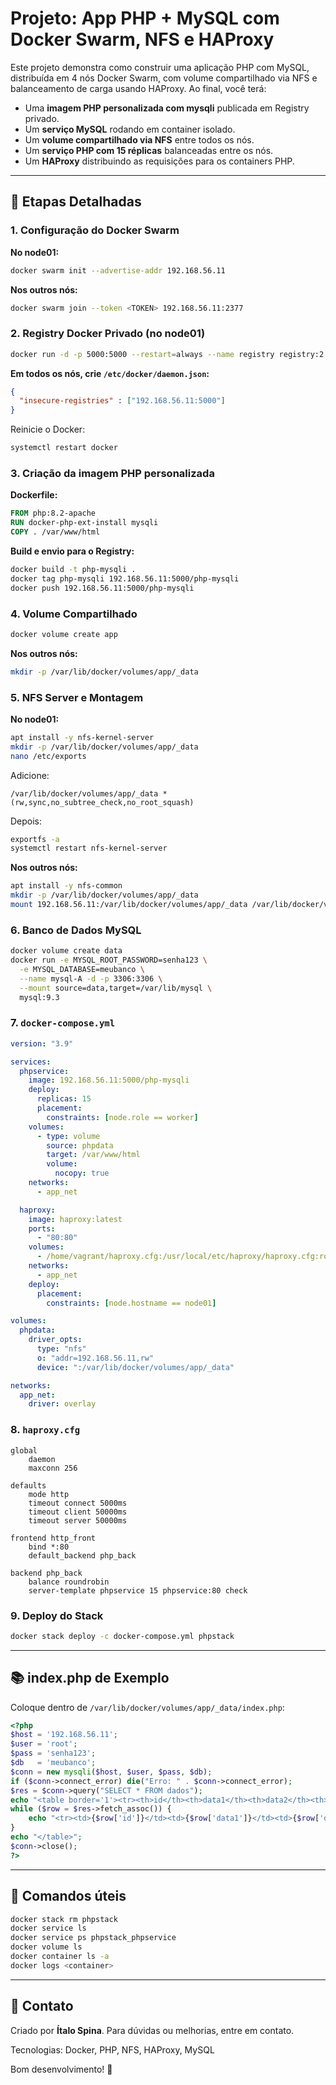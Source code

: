# Projeto: App PHP + MySQL com Docker Swarm, NFS e HAProxy

Este projeto demonstra como construir uma aplicação PHP com MySQL, distribuída em 4 nós Docker Swarm, com volume compartilhado via NFS e balanceamento de carga usando HAProxy. Ao final, você terá:

* Uma **imagem PHP personalizada com mysqli** publicada em Registry privado.
* Um **serviço MySQL** rodando em container isolado.
* Um **volume compartilhado via NFS** entre todos os nós.
* Um **serviço PHP com 15 réplicas** balanceadas entre os nós.
* Um **HAProxy** distribuindo as requisições para os containers PHP.

---

## 🚀 Etapas Detalhadas

### 1. Configuração do Docker Swarm

**No node01:**

```bash
docker swarm init --advertise-addr 192.168.56.11
```

**Nos outros nós:**

```bash
docker swarm join --token <TOKEN> 192.168.56.11:2377
```

### 2. Registry Docker Privado (no node01)

```bash
docker run -d -p 5000:5000 --restart=always --name registry registry:2
```

**Em todos os nós, crie `/etc/docker/daemon.json`:**

```json
{
  "insecure-registries" : ["192.168.56.11:5000"]
}
```

Reinicie o Docker:

```bash
systemctl restart docker
```

### 3. Criação da imagem PHP personalizada

**Dockerfile:**

```Dockerfile
FROM php:8.2-apache
RUN docker-php-ext-install mysqli
COPY . /var/www/html
```

**Build e envio para o Registry:**

```bash
docker build -t php-mysqli .
docker tag php-mysqli 192.168.56.11:5000/php-mysqli
docker push 192.168.56.11:5000/php-mysqli
```

### 4. Volume Compartilhado

```bash
docker volume create app
```

**Nos outros nós:**

```bash
mkdir -p /var/lib/docker/volumes/app/_data
```

### 5. NFS Server e Montagem

**No node01:**

```bash
apt install -y nfs-kernel-server
mkdir -p /var/lib/docker/volumes/app/_data
nano /etc/exports
```

Adicione:

```
/var/lib/docker/volumes/app/_data *(rw,sync,no_subtree_check,no_root_squash)
```

Depois:

```bash
exportfs -a
systemctl restart nfs-kernel-server
```

**Nos outros nós:**

```bash
apt install -y nfs-common
mkdir -p /var/lib/docker/volumes/app/_data
mount 192.168.56.11:/var/lib/docker/volumes/app/_data /var/lib/docker/volumes/app/_data
```

### 6. Banco de Dados MySQL

```bash
docker volume create data
docker run -e MYSQL_ROOT_PASSWORD=senha123 \
  -e MYSQL_DATABASE=meubanco \
  --name mysql-A -d -p 3306:3306 \
  --mount source=data,target=/var/lib/mysql \
  mysql:9.3
```

### 7. `docker-compose.yml`

```yaml
version: "3.9"

services:
  phpservice:
    image: 192.168.56.11:5000/php-mysqli
    deploy:
      replicas: 15
      placement:
        constraints: [node.role == worker]
    volumes:
      - type: volume
        source: phpdata
        target: /var/www/html
        volume:
          nocopy: true
    networks:
      - app_net

  haproxy:
    image: haproxy:latest
    ports:
      - "80:80"
    volumes:
      - /home/vagrant/haproxy.cfg:/usr/local/etc/haproxy/haproxy.cfg:ro
    networks:
      - app_net
    deploy:
      placement:
        constraints: [node.hostname == node01]

volumes:
  phpdata:
    driver_opts:
      type: "nfs"
      o: "addr=192.168.56.11,rw"
      device: ":/var/lib/docker/volumes/app/_data"

networks:
  app_net:
    driver: overlay
```

### 8. `haproxy.cfg`

```haproxy
global
    daemon
    maxconn 256

defaults
    mode http
    timeout connect 5000ms
    timeout client 50000ms
    timeout server 50000ms

frontend http_front
    bind *:80
    default_backend php_back

backend php_back
    balance roundrobin
    server-template phpservice 15 phpservice:80 check
```

### 9. Deploy do Stack

```bash
docker stack deploy -c docker-compose.yml phpstack
```

---

## 📚 index.php de Exemplo

Coloque dentro de `/var/lib/docker/volumes/app/_data/index.php`:

```php
<?php
$host = '192.168.56.11';
$user = 'root';
$pass = 'senha123';
$db   = 'meubanco';
$conn = new mysqli($host, $user, $pass, $db);
if ($conn->connect_error) die("Erro: " . $conn->connect_error);
$res = $conn->query("SELECT * FROM dados");
echo "<table border='1'><tr><th>id</th><th>data1</th><th>data2</th><th>hostname</th><th>ip</th></tr>";
while ($row = $res->fetch_assoc()) {
    echo "<tr><td>{$row['id']}</td><td>{$row['data1']}</td><td>{$row['data2']}</td><td>{$row['hostname']}</td><td>{$row['ip']}</td></tr>";
}
echo "</table>";
$conn->close();
?>
```

---

## 🔧 Comandos úteis

```bash
docker stack rm phpstack
docker service ls
docker service ps phpstack_phpservice
docker volume ls
docker container ls -a
docker logs <container>
```

---

## 💬 Contato

Criado por **Ítalo Spina**. Para dúvidas ou melhorias, entre em contato.

Tecnologias: Docker, PHP, NFS, HAProxy, MySQL

Bom desenvolvimento! 🚀
